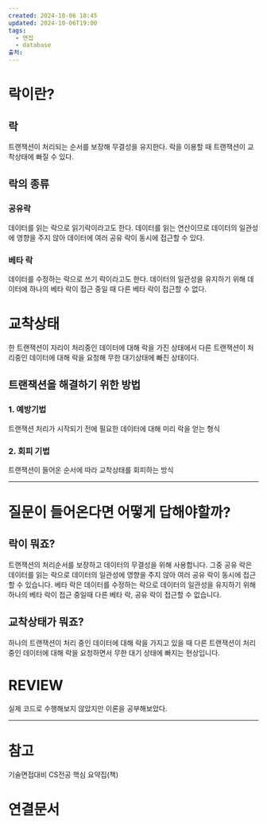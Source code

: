 ```yaml
---
created: 2024-10-06 18:45
updated: 2024-10-06T19:00
tags:
  - 면접
  - database
출처: 
---
```

# 락이란?
## 락
트랜잭션이 처리되는 순서를 보장해 무결성을 유지한다.
락을 이용할 때 트랜잭션이 교착상태에 빠질 수 있다.

## 락의 종류
### 공유락
데이터를 읽는 락으로 읽기락이라고도 한다. 데이터를 읽는 연산이므로 데이터의 일관성에 영향을 주지 않아 데이터에 여러 공유 락이 동시에 접근할 수 있다.

### 베타 락
데이터를 수정하는 락으로 쓰기 락이라고도 한다. 데이터의 일관성을 유지하기 위해 데이터에 하나의 베타 락이 접근 중일 때 다른 베타 락이 접근할 수 없다.

# 교착상태
한 트랜잭션이 자리이 처리중인 데이터에 대해 락을 가진 상태에서 다른 트랜잭션이 처리중인 데이터에 대해 락을 요청해 무한 대기상태에 빠진 상태이다.

## 트랜잭션을 해결하기 위한 방법
### 1. 예방기법
트랜잭션 처리가 시작되기 전에 필요한 데이터에 대해 미리 락을 얻는 형식
### 2. 회피 기법
트랜잭션이 들어온 순서에 따라 교착상태를 회피하는 방식


---
# 질문이 들어온다면 어떻게 답해야할까?
## 락이 뭐죠?
트랜잭션의 처리순서를 보장하고 데이터의 무결성을 위해 사용합니다. 그중 공유 락은 데이터를 읽는 락으로 데이터의 일관성에 영향을 주지 않아 여러 공유 락이 동시에 접근할 수 있습니다. 베타 락은 데이터를 수정하는 락으로 데이터의 일관성을 유지하기 위해 하나의 베타 락이 접근 중일때 다른 베타 락, 공유 락이 접근할 수 없습니다.


## 교착상태가 뭐죠?
하나의 트랜잭션이 처리 중인 데이터에 대해 락을 가지고 있을 때 다른 트랜잭션이 처리 중인 데이터에 대해 락을 요청하면서 무한 대기 상태에 빠지는 현상입니다. 



# REVIEW
실제 코드로 수행해보지 않았지만 이론을 공부해보았다.


---
# 참고
기술면접대비 CS전공 핵심 요약집(책)
# 연결문서